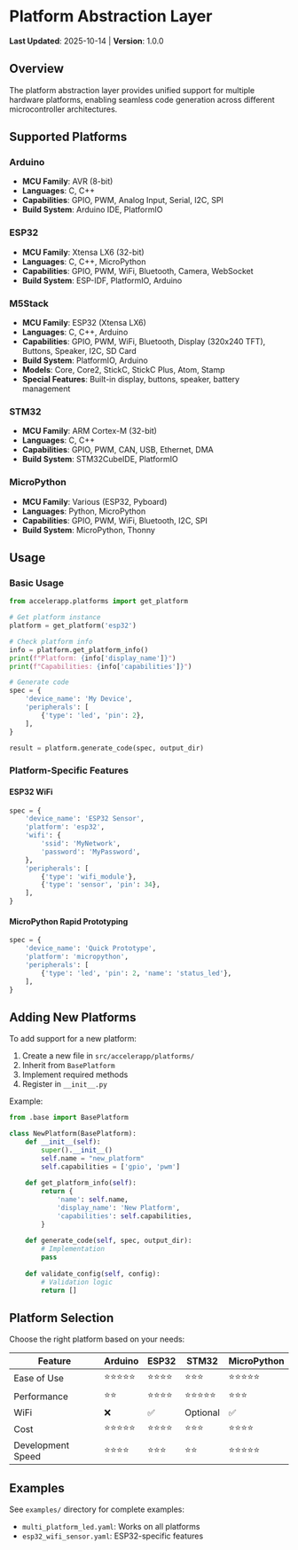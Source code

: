 # Platform Abstraction Layer

**Last Updated**: 2025-10-14 | **Version**: 1.0.0

## Overview

The platform abstraction layer provides unified support for multiple hardware platforms, enabling seamless code generation across different microcontroller architectures.

## Supported Platforms

### Arduino
- **MCU Family**: AVR (8-bit)
- **Languages**: C, C++
- **Capabilities**: GPIO, PWM, Analog Input, Serial, I2C, SPI
- **Build System**: Arduino IDE, PlatformIO

### ESP32
- **MCU Family**: Xtensa LX6 (32-bit)
- **Languages**: C, C++, MicroPython
- **Capabilities**: GPIO, PWM, WiFi, Bluetooth, Camera, WebSocket
- **Build System**: ESP-IDF, PlatformIO, Arduino

### M5Stack
- **MCU Family**: ESP32 (Xtensa LX6)
- **Languages**: C, C++, Arduino
- **Capabilities**: GPIO, PWM, WiFi, Bluetooth, Display (320x240 TFT), Buttons, Speaker, I2C, SD Card
- **Build System**: PlatformIO, Arduino
- **Models**: Core, Core2, StickC, StickC Plus, Atom, Stamp
- **Special Features**: Built-in display, buttons, speaker, battery management

### STM32
- **MCU Family**: ARM Cortex-M (32-bit)
- **Languages**: C, C++
- **Capabilities**: GPIO, PWM, CAN, USB, Ethernet, DMA
- **Build System**: STM32CubeIDE, PlatformIO

### MicroPython
- **MCU Family**: Various (ESP32, Pyboard)
- **Languages**: Python, MicroPython
- **Capabilities**: GPIO, PWM, WiFi, Bluetooth, I2C, SPI
- **Build System**: MicroPython, Thonny

## Usage

### Basic Usage

```python
from accelerapp.platforms import get_platform

# Get platform instance
platform = get_platform('esp32')

# Check platform info
info = platform.get_platform_info()
print(f"Platform: {info['display_name']}")
print(f"Capabilities: {info['capabilities']}")

# Generate code
spec = {
    'device_name': 'My Device',
    'peripherals': [
        {'type': 'led', 'pin': 2},
    ],
}

result = platform.generate_code(spec, output_dir)
```

### Platform-Specific Features

#### ESP32 WiFi

```python
spec = {
    'device_name': 'ESP32 Sensor',
    'platform': 'esp32',
    'wifi': {
        'ssid': 'MyNetwork',
        'password': 'MyPassword',
    },
    'peripherals': [
        {'type': 'wifi_module'},
        {'type': 'sensor', 'pin': 34},
    ],
}
```

#### MicroPython Rapid Prototyping

```python
spec = {
    'device_name': 'Quick Prototype',
    'platform': 'micropython',
    'peripherals': [
        {'type': 'led', 'pin': 2, 'name': 'status_led'},
    ],
}
```

## Adding New Platforms

To add support for a new platform:

1. Create a new file in `src/accelerapp/platforms/`
2. Inherit from `BasePlatform`
3. Implement required methods
4. Register in `__init__.py`

Example:

```python
from .base import BasePlatform

class NewPlatform(BasePlatform):
    def __init__(self):
        super().__init__()
        self.name = "new_platform"
        self.capabilities = ['gpio', 'pwm']
        
    def get_platform_info(self):
        return {
            'name': self.name,
            'display_name': 'New Platform',
            'capabilities': self.capabilities,
        }
        
    def generate_code(self, spec, output_dir):
        # Implementation
        pass
        
    def validate_config(self, config):
        # Validation logic
        return []
```

## Platform Selection

Choose the right platform based on your needs:

| Feature | Arduino | ESP32 | STM32 | MicroPython |
|---------|---------|-------|-------|-------------|
| Ease of Use | ⭐⭐⭐⭐⭐ | ⭐⭐⭐⭐ | ⭐⭐⭐ | ⭐⭐⭐⭐⭐ |
| Performance | ⭐⭐ | ⭐⭐⭐⭐ | ⭐⭐⭐⭐⭐ | ⭐⭐⭐ |
| WiFi | ❌ | ✅ | Optional | ✅ |
| Cost | ⭐⭐⭐⭐⭐ | ⭐⭐⭐⭐ | ⭐⭐⭐ | ⭐⭐⭐⭐ |
| Development Speed | ⭐⭐⭐⭐ | ⭐⭐⭐ | ⭐⭐ | ⭐⭐⭐⭐⭐ |

## Examples

See `examples/` directory for complete examples:
- `multi_platform_led.yaml`: Works on all platforms
- `esp32_wifi_sensor.yaml`: ESP32-specific features

